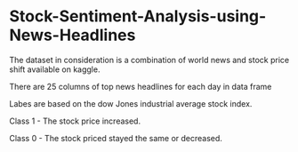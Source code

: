 # Stock-Sentiment-Analysis-using-News-Headlines
The dataset in consideration is a combination of world news and stock price shift available on kaggle.

There are 25 columns of top news headlines for each day in data frame

Labes are based on the dow Jones industrial average stock index.

Class 1 - The stock price increased.

Class 0 - The stock priced stayed the same or decreased.
